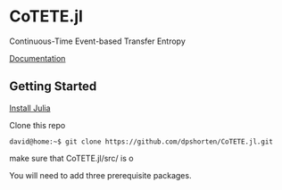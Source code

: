 # CoTETE.jl

Continuous-Time Event-based Transfer Entropy

[Documentation](https://dpshorten.github.io/CoTETE.jl/docs/build/index.html)

## Getting Started

[Install Julia](https://julialang.org/downloads/)

Clone this repo

```console
david@home:~$ git clone https://github.com/dpshorten/CoTETE.jl.git
```

make sure that CoTETE.jl/src/ is o

You will need to add three prerequisite packages.